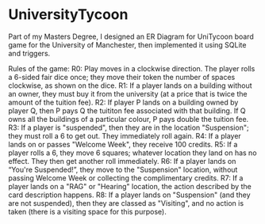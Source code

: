 # UniversityTycoon
Part of my Masters Degree, I designed an ER Diagram for UniTycoon board game for the University of Manchester, then implemented it using SQLite and triggers.

Rules of the game:
R0: Play moves in a clockwise direction. The player rolls a 6-sided fair dice once; they move their token the number of spaces clockwise, as shown on the dice. 
R1: If a player lands on a building without an owner, they must buy it from the university (at a price that is twice the amount of the tuition fee).
R2: If player P lands on a building owned by player Q, then P pays Q the tuititon fee associated with that building. If Q owns all the buildings of a particular colour, P pays double the tuition fee.
R3: If a player is "suspended", then they are in the location "Suspension"; they must roll a 6 to get out. They immediately roll again.
R4: If a player lands on or passes "Welcome Week", they receive 100 credits.
R5: If a player rolls a 6, they move 6 squares; whatever location they land on has no effect. They then get another roll immediately.
R6: If a player lands on “You're Suspended!”, they move to the "Suspension" location, without passing Welcome Week or collecting the complimentary credits.
R7: If a player lands on a "RAG" or "Hearing" location, the action described by the card description happens.
R8: If a player lands on "Suspension" (and they are not suspended), then they are classed as "Visiting", and no action is taken (there is a visiting space for this purpose).

